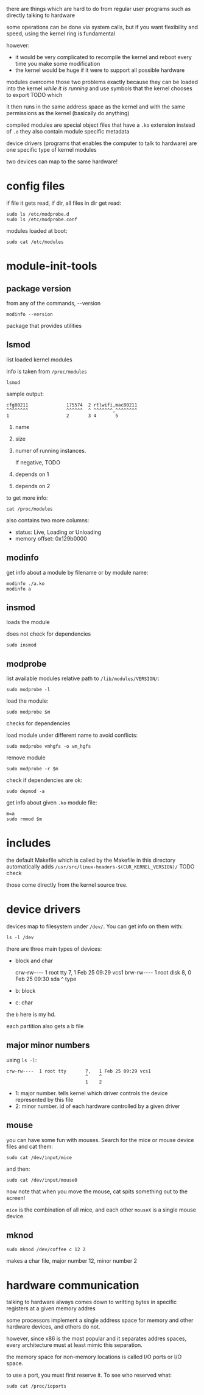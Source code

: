 there are things which are hard to do from regular user programs such as
directly talking to hardware

some operations can be done via system calls, but if you want flexibility and
speed, using the kernel ring is fundamental

however:

- it would be very complicated to recompile the kernel and reboot every time you make some modification
- the kernel would be huge if it were to support all possible hardware

modules overcome those two problems exactly because they can be loaded into the kernel
*while it is running* and use symbols that the kernel chooses to export TODO which

it then runs in the same address space as the kernel and with the same permissions
as the kernel (basically do anything)

compiled modules are special object files that have a `.ko` extension instead of `.o`
they also contain module specific metadata

device drivers (programs that enables the computer to talk to hardware)
are one specific type of kernel modules

two devices can map to the same hardware!

# config files

if file it gets read, if dir, all files in dir get read:

    sudo ls /etc/modprobe.d
    sudo ls /etc/modprobe.conf

modules loaded at boot:

    sudo cat /etc/modules

# module-init-tools

## package version

from any of the commands, --version

    modinfo --version

package that provides utilities

## lsmod

list loaded kernel modules

info is taken from `/proc/modules`

    lsmod

sample output:

    cfg80211              175574  2 rtlwifi,mac80211
    ^^^^^^^^              ^^^^^^  ^ ^^^^^^^,^^^^^^^^
    1                     2       3 4       5

1. name
2. size
3. numer of running instances.

	If negative, TODO

4. depends on 1
5. depends on 2

to get more info:

    cat /proc/modules

also contains two more columns:

- status: Live, Loading or Unloading
- memory offset: 0x129b0000

## modinfo

get info about a module by filename or by module name:

    modinfo ./a.ko
    modinfo a

## insmod

loads the module

does not check for dependencies

    sudo insmod

## modprobe

list available modules relative path to `/lib/modules/VERSION/`:

    sudo modprobe -l

load the module:

    sudo modprobe $m

checks for dependencies

load module under different name to avoid conflicts:

    sudo modprobe vmhgfs -o vm_hgfs

remove module

    sudo modprobe -r $m

check if dependencies are ok:

    sudo depmod -a

get info about given `.ko` module file:

    m=a
    sudo rmmod $m

# includes

the default Makefile which is called by the Makefile in this directory automatically
adds `/usr/src/linux-headers-$(CUR_KERNEL_VERSION)/` TODO check

those come directly from the kernel source tree.

# device drivers

devices map to filesystem under `/dev/`. You can get info on them with:

    ls -l /dev

there are three main types of devices:

- block and char

    crw-rw----  1 root tty       7,   1 Feb 25 09:29 vcs1
    brw-rw----  1 root disk      8,   0 Feb 25 09:30 sda
    ^
    type

- b: block
- c: char

the `b` here is my hd.

each partition also gets a b file

## major minor numbers

using `ls -l`:

    crw-rw----  1 root tty       7,   1 Feb 25 09:29 vcs1
                                 ^    ^
                                 1    2

- 1: major number. tells kernel which driver controls the device represented by this file
- 2: minor number. id of each hardware controlled by a given driver

## mouse

you can have some fun with mouses. Search for the mice or mouse device files and cat them:

	sudo cat /dev/input/mice

and then:

	sudo cat /dev/input/mouse0

now note that when you move the mouse, cat spits something out to the screen!

`mice` is the combination of all mice, and each other `mouseX` is a single mouse device.

## mknod

    sudo mknod /dev/coffee c 12 2

makes a char file, major number 12, minor number 2

# hardware communication

talking to hardware always comes down to writting bytes in specific registers
at a given memory addres

some processors implement a single address space for memory and other hardware devices,
and others do not.

however, since x86 is the most popular and it separates addres spaces,
every architecture must at least mimic this separation.

the memory space for non-memory locations is called I/O ports or I/O space.

to use a port, you must first reserve it. To see who reserved what:

	sudo cat /proc/ioports
